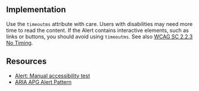 ## Implementation

Use the `timeoutms` attribute with care. Users with disabilities may need more time to read the content. If the Alert contains interactive elements, such as links or buttons, you should avoid using `timeoutms`. See also [WCAG SC 2.2.3 No Timing](https://www.w3.org/WAI/WCAG22/Understanding/no-timing).

## Resources

- [Alert: Manual accessibility test](https://docs.google.com/spreadsheets/d/1Jo0Vn2V-A2K_NKSBwE78-Pn-P_l7VDzQwZ0rD1CNo-0/edit?gid=1175911860#gid=1175911860)
- [ARIA APG Alert Pattern](https://www.w3.org/WAI/ARIA/apg/patterns/alert/)
